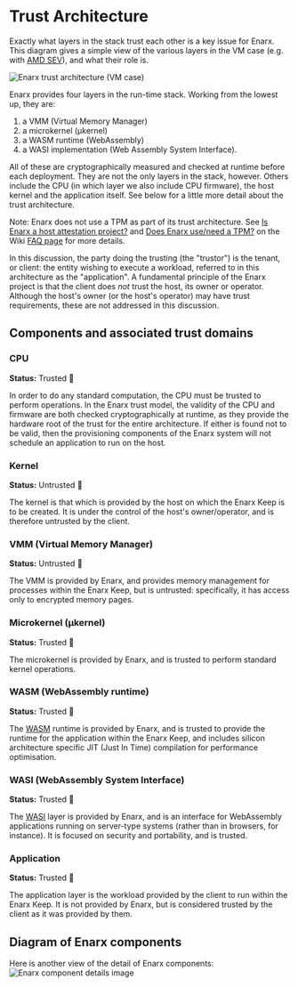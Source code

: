 # Trust Architecture

Exactly what layers in the stack trust each other is a key issue for Enarx.  This diagram gives a simple view of the various layers in the VM case (e.g. with [AMD SEV](https://github.com/enarx/enarx/wiki/SEV-architectural)), and what their role is.

![Enarx trust architecture (VM case)](https://github.com/enarx/enarx.github.io/blob/master/assets/images/trust-architecture.png)

Enarx provides four layers in the run-time stack.  Working from the lowest up, they are:
1. a VMM (Virtual Memory Manager)
2. a microkernel (μkernel)
3. a WASM runtime (WebAssembly)
4. a WASI implementation (Web Assembly System Interface).

All of these are cryptographically measured and checked at runtime before each deployment.  They are not the only layers in the stack, however.  Others include the CPU (in which layer we also include CPU firmware), the host kernel and the application itself.  See below for a little more detail about the trust architecture.

Note: Enarx does not use a TPM as part of its trust architecture.  See [Is Enarx a host attestation project?](FAQ#is-enarx-a-host-attestation-project) and [Does Enarx use/need a TPM?](FAQ#does-enarx-useneed-a-tpm) on the Wiki [FAQ page](FAQ) for more details.

In this discussion, the party doing the trusting (the "trustor") is the tenant, or client: the entity wishing to execute a workload, referred to in this architecture as the "application".  A fundamental principle of the Enarx project is that the client does *not* trust the host, its owner or operator.  Although the host's owner (or the host's operator) may have trust requirements, these are not addressed in this discussion.

## Components and associated trust domains

### CPU
**Status:** Trusted :green_heart: 

In order to do any standard computation, the CPU must be trusted to perform operations.  In the Enarx trust model, the validity of the CPU and firmware are both checked cryptographically at runtime, as they provide the hardware root of the trust for the entire architecture.  If either is found not to be valid, then the provisioning components of the Enarx system will not schedule an application to run on the host.

### Kernel
**Status:** Untrusted :red_circle:

The kernel is that which is provided by the host on which the Enarx Keep is to be created.  It is under the control of the host's owner/operator, and is therefore untrusted by the client.

### VMM (Virtual Memory Manager)
**Status:** Untrusted :red_circle:

The VMM is provided by Enarx, and provides memory management for processes within the Enarx Keep, but is untrusted: specifically, it has access only to encrypted memory pages.

### Microkernel (μkernel)
**Status:** Trusted :green_heart:

The microkernel is provided by Enarx, and is trusted to perform standard kernel operations.  

### WASM (WebAssembly runtime)
**Status:** Trusted :green_heart:

The [WASM](https://webassembly.org/) runtime is provided by Enarx, and is trusted to provide the runtime for the application within the Enarx Keep, and includes silicon architecture specific JIT (Just In Time) compilation for performance optimisation.

### WASI (WebAssembly System Interface) 
**Status:** Trusted :green_heart:

The [WASI](https://wasi.dev/) layer is provided by Enarx, and is an interface for WebAssembly applications running on server-type systems (rather than in browsers, for instance).  It is focused on security and portability, and is trusted.

### Application
**Status:**  Trusted :green_heart:

The application layer is the workload provided by the client to run within the Enarx Keep.  It is not provided by Enarx, but is considered trusted by the client as it was provided by them.

## Diagram of Enarx components
Here is another view of the detail of Enarx components:  
![Enarx component details image](https://github.com/enarx/enarx.github.io/blob/master/assets/images/enarx-component-detail.png)
